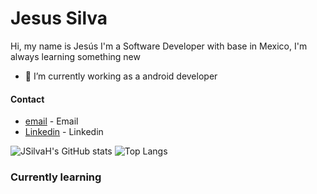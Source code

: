 # Jesus Silva

Hi, my name is Jesús I'm a Software Developer with base in Mexico, 
I'm always learning something new

- 🔭 I’m currently working as a android developer


#### Contact
   * [email] - Email
   * [Linkedin] - Linkedin
   
   
   [email]: <josesilva.hrdz31@gmail.com>
   [Linkedin]: <https://www.linkedin.com/in/jesus-silva->
   ![JSilvaH's GitHub stats](https://github-readme-stats.vercel.app/api?username=JSilvaH&show_icons=true&theme=radical&rank_icon=github&hide_progress=true)
   ![Top Langs](https://github-readme-stats.vercel.app/api/top-langs/?username=JSilvaH&layout=pie)

### Currently learning
